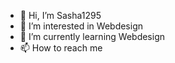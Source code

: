 - 👋 Hi, I’m Sasha1295
- 👀 I’m interested in Webdesign
- 🌱 I’m currently learning Webdesign
- 📫 How to reach me 

<!---
Sasha1295/Sasha1295 is a ✨ special ✨ repository because its `README.md` (this file) appears on your GitHub profile.
You can click the Preview link to take a look at your changes.
--->
